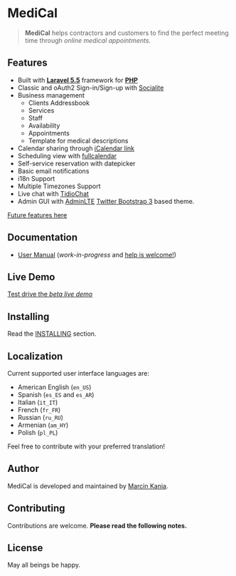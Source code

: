 MediCal
============

> **MediCal** helps contractors and customers to find the perfect meeting time through *online medical appointments*.

## Features

  * Built with [**Laravel 5.5**](http://laravel.com/docs/5.5) framework for [**PHP**](http://php.net/)
  * Classic and oAuth2 Sign-in/Sign-up with [Socialite](https://github.com/laravel/socialite)
  * Business management
    * Clients Addressbook
    * Services
    * Staff
    * Availability
    * Appointments
    * Template for medical descriptions
  * Calendar sharing through [iCalendar link](https://en.wikipedia.org/wiki/ICalendar)
  * Scheduling view with [fullcalendar](https://github.com/fullcalendar)
  * Self-service reservation with datepicker
  * Basic email notifications
  * i18n Support
  * Multiple Timezones Support
  * Live chat with [TidioChat](https://www.tidiochat.com/)
  * Admin GUI with [AdminLTE](https://github.com/almasaeed2010/AdminLTE) [Twitter Bootstrap 3](https://github.com/twbs/bootstrap) based theme.

[Future features here](https://medcal.pl)

## Documentation

  * [User Manual](http://medcal.pl/en/user-manual/) (*work-in-progress* and [help is welcome!]())

## Live Demo

[Test drive the *beta live demo*](http://medcal.pl)

## Installing

Read the [INSTALLING](INSTALLING.md) section.

## Localization

Current supported user interface languages are:

  * American English (`en_US`)
  * Spanish (`es_ES` and `es_AR`)
  * Italian (`it_IT`)
  * French (`fr_FR`)
  * Russian (`ru_RU`)
  * Armenian (`am_HY`)
  * Polish (`pl_PL`)

Feel free to contribute with your preferred translation!

## Author

MediCal is developed and maintained by [Marcin Kania](http://programmers4u.com).

## Contributing

Contributions are welcome. **Please read the following notes.**

## License

May all beings be happy.
